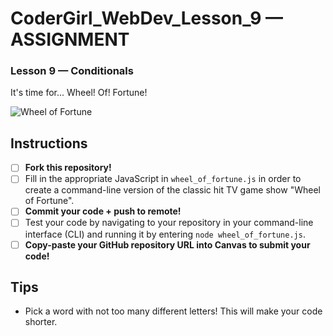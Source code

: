 # CoderGirl_WebDev_Lesson_9 — ASSIGNMENT

### Lesson 9 — Conditionals

It's time for... Wheel! Of! Fortune!

![Wheel of Fortune](http://i.freegifmaker.me/1/5/5/3/6/9/15536918742775387.gif?1553691876)

## Instructions

- [ ] **Fork this repository!**
- [ ] Fill in the appropriate JavaScript in `wheel_of_fortune.js` in order to create a command-line version of the classic hit TV game show "Wheel of Fortune".
- [ ] **Commit your code + push to remote!**
- [ ] Test your code by navigating to your repository in your command-line interface (CLI) and running it by entering `node wheel_of_fortune.js`.
- [ ] **Copy-paste your GitHub repository URL into Canvas to submit your code!**

## Tips

- Pick a word with not too many different letters! This will make your code shorter. 